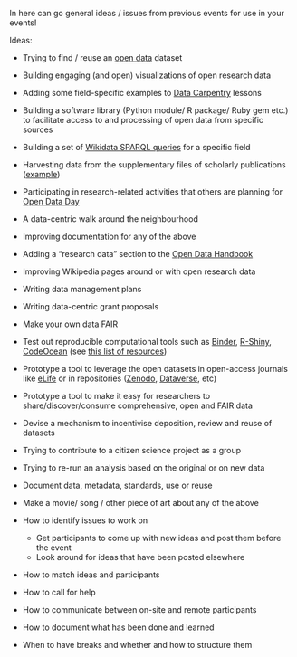 In here can go general ideas / issues from previous events for use in your events!

Ideas:

* Trying to find / reuse an [open data](https://en.wikipedia.org/wiki/Open_data) dataset
* Building engaging (and open) visualizations of open research data
* Adding some field-specific examples to [Data Carpentry](http://www.datacarpentry.org/) lessons
* Building a software library (Python module/ R package/ Ruby gem etc.) to facilitate access to and processing of open data from specific sources
* Building a set of [Wikidata SPARQL queries](https://www.wikidata.org/wiki/Wikidata:SPARQL_query_service/queries/examples) for a specific field
* Harvesting data from the supplementary files of scholarly publications ([example](https://commons.wikimedia.org/wiki/User:Open_Access_Media_Importer_Bot))
* Participating in research-related activities that others are planning for [Open Data Day](http://opendataday.org/)
* A data-centric walk around the neighbourhood
* Improving documentation for any of the above
* Adding a “research data” section to the [Open Data Handbook](http://opendatahandbook.org/)
* Improving Wikipedia pages around or with open research data
* Writing data management plans
* Writing data-centric grant proposals
* Make your own data FAIR
* Test out reproducible computational tools such as [Binder](http://mybinder.org/), [R-Shiny](https://shiny.rstudio.com/), [CodeOcean](https://codeocean.com/) (see [this list of resources](https://github.com/sparcopen/open-research-doathon/blob/master/reproducible_open_data_resources.md))
* Prototype a tool to leverage the open datasets in open-access journals like [eLife](http://elifesciences.org/) or in repositories ([Zenodo](https://zenodo.org/), [Dataverse](http://dataverse.org/), etc)
* Prototype a tool to make it easy for researchers to share/discover/consume comprehensive, open and FAIR data
* Devise a mechanism to incentivise deposition, review and reuse of datasets
* Trying to contribute to a citizen science project as a group
* Trying to re-run an analysis based on the original or on new data
* Document data, metadata, standards, use or reuse
* Make a movie/ song / other piece of art about any of the above

* How to identify issues to work on
  - Get participants to come up with new ideas and post them before the event
  - Look around for ideas that have been posted elsewhere

* How to match ideas and participants
* How to call for help
* How to communicate between on-site and remote participants
* How to document what has been done and learned
* When to have breaks and whether and how to structure them
